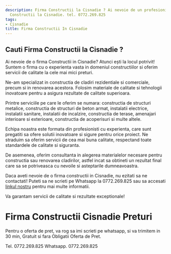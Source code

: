 ```yaml
---
description: Firma Constructii la Cisnadie ? Ai nevoie de un profesionist in Firma
  Constructii la Cisnadie. tel. 0772.269.825
tags:
- Cisnadie
title: Firma Constructii In Cisnadie
---
```



## Cauti Firma Constructii la Cisnadie ?

Ai nevoie de o firma Constructii in Cisnadie? Atunci ești la locul potrivit! Suntem o firma cu o experienta vasta in domeniul constructiilor si oferim servicii de calitate la cele mai mici preturi. 

Ne-am specializat in constructia de cladiri rezidentiale si comerciale, precum si in renovarea acestora. Folosim materiale de calitate si tehnologii inovatoare pentru a asigura rezultate de calitate superioara. 

Printre serviciile pe care le oferim se numara: constructia de structuri metalice, constructia de structuri de beton armat, instalatii electrice, instalatii sanitare, instalatii de incalzire, constructia de terase, amenajari interioare si exterioare, constructia de acoperisuri si multe altele.

Echipa noastra este formata din profesionisti cu experienta, care sunt pregatiti sa ofere solutii inovatoare si sigure pentru orice proiect. Ne straduim sa oferim servicii de cea mai buna calitate, respectand toate standardele de calitate si siguranta. 

De asemenea, oferim consultanta in alegerea materialelor necesare pentru constructia sau renovarea cladirilor, astfel incat sa obtineti un rezultat final care sa se potriveasca cu nevoile si asteptarile dumneavoastra. 

Daca aveti nevoie de o firma constructii in Cisnadie, nu ezitati sa ne contactati! Puteti sa ne scrieti pe Whatsapp la 0772.269.825 sau sa accesati <a href="https://www.constructii-cisnadie.ro">linkul nostru</a> pentru mai multe informatii. 

Va garantam servicii de calitate si rezultate exceptionale!

# Firma Constructii Cisnadie Preturi
Pentru o oferta de pret, va rog sa imi scrieti pe whatsapp, si va trimitem in 30 min, Gratuit si fara Obligatii Oferta de Pret.

Tel. 0772.269.825
Whatsapp. 0772.269.825